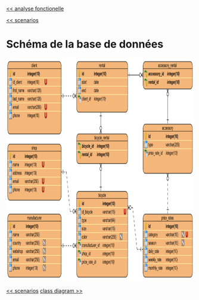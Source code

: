 [<< analyse fonctionelle](02-analyse-fonctionelle.md) 

[<< scenarios](04-scenarios.md) 

# Schéma de la base de données # 

<img src="./images/img-database-v4.png" alt="Alt text" style="height:600px;">

[<< scenarios](04-scenarios.md) [class diagram >>](06-class-diagram.md) 
